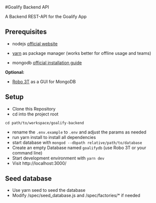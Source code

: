 #Goalify Backend API

A Backend REST-API for the Goalify App

## Prerequisites

* nodejs [official website](https://nodejs.org/en/) 
+ [yarn](https://yarnpkg.com/en/docs/install#mac-stable) as package manager (works better for offline usage and teams)
* mongodb [official installation guide](https://docs.mongodb.org/manual/administration/install-community/)

**Optional:**
* [Robo 3T](https://robomongo.org/) as a GUI for MongoDB

## Setup

* Clone this Repository
* cd into the project root
```
cd path/to/workspace/goalify-backend
```
* rename the `.env.example` to `.env` and adjust the params as needed
* run yarn install to install all dependencies
* start database with `mongod --dbpath relative/path/to/database` 
* Create an empty Database named `goalifydb` (use Robo 3T or your command line)
* Start development environment with `yarn dev`
* Visit http://localhost:3000/

## Seed database
* Use yarn seed to seed the database
* Modify /spec/seed_database.js and /spec/factories/* if needed

 